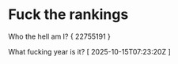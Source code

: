 # Fuck the rankings

Who the hell am I?
{ 22755191 }

What fucking year is it?
[ 2025-10-15T07:23:20Z ]

